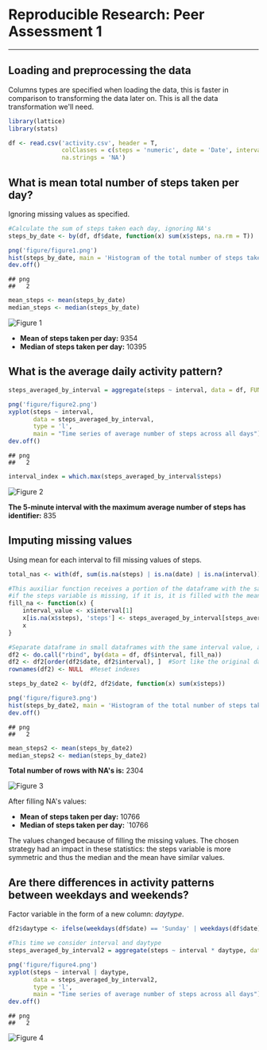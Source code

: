 # Reproducible Research: Peer Assessment 1
___

## Loading and preprocessing the data
Columns types are specified when loading the data, this is faster in comparison to
transforming the data later on. This is all the data transformation we'll need.

```r
library(lattice)
library(stats)

df <- read.csv('activity.csv', header = T, 
               colClasses = c(steps = 'numeric', date = 'Date', interval = 'numeric'),
               na.strings = 'NA')
```


## What is mean total number of steps taken per day?
Ignoring missing values as specified.

```r
#Calculate the sum of steps taken each day, ignoring NA's
steps_by_date <- by(df, df$date, function(x) sum(x$steps, na.rm = T))

png('figure/figure1.png')
hist(steps_by_date, main = 'Histogram of the total number of steps taken each day', col = 'blue', xlab = 'steps')
dev.off()
```

```
## png 
##   2
```

```r
mean_steps <- mean(steps_by_date)
median_steps <- median(steps_by_date)
```

![Figure 1](figure/figure1.png) 
<!-- These statistics are generated when compiling the document, but since it won't be compiled by reviewers, I'll put the answers directly
* **Mean of steps taken per day:** 9354
* **Median of steps taken per day:** 10395
-->

* **Mean of steps taken per day:** 9354
* **Median of steps taken per day:** 10395

## What is the average daily activity pattern?

```r
steps_averaged_by_interval = aggregate(steps ~ interval, data = df, FUN = mean)

png('figure/figure2.png')
xyplot(steps ~ interval, 
       data = steps_averaged_by_interval,
       type = 'l',
       main = "Time series of average number of steps across all days")
dev.off()
```

```
## png 
##   2
```

```r
interval_index = which.max(steps_averaged_by_interval$steps)
```

![Figure 2](figure/figure2.png)
<!--
**The 5-minute interval with the maximum average number of steps has identifier:** 835
-->

**The 5-minute interval with the maximum average number of steps has identifier:** 835

## Imputing missing values
Using mean for each interval to fill missing values of steps.

```r
total_nas <- with(df, sum(is.na(steps) | is.na(date) | is.na(interval)))

#This auxiliar function receives a portion of the dataframe with the same value in the field interval and determines 
#if the steps variable is missing, if it is, it is filled with the mean value of steps for that particular interval
fill_na <- function(x) {
    interval_value <- x$interval[1]
    x[is.na(x$steps), 'steps'] <- steps_averaged_by_interval[steps_averaged_by_interval$interval == interval_value, 'steps']
    x
}

#Separate dataframe in small dataframes with the same interval value, apply fill_na, and rebuild the dataframe
df2 <- do.call("rbind", by(data = df, df$interval, fill_na))
df2 <- df2[order(df2$date, df2$interval), ]  #Sort like the original dataframe
rownames(df2) <- NULL  #Reset indexes

steps_by_date2 <- by(df2, df2$date, function(x) sum(x$steps))

png('figure/figure3.png')
hist(steps_by_date2, main = 'Histogram of the total number of steps taken each day (NAs filled)', col = 'blue', xlab = 'steps')
dev.off()
```

```
## png 
##   2
```

```r
mean_steps2 <- mean(steps_by_date2)
median_steps2 <- median(steps_by_date2)
```

<!-- **Total number of rows with NA's is:** 2304 -->

**Total number of rows with NA's is:** 2304

![Figure 3](figure/figure3.png)

After filling NA's values:  

<!--
* **Mean of steps taken per day:** 10766  
* **Median of steps taken per day:** 10766  -->

* **Mean of steps taken per day:** 10766  
* **Median of steps taken per day:** `10766

The values changed because of filling the missing values. The chosen strategy had an impact in these statistics: the steps variable is more symmetric and thus the median and the mean have similar values.

## Are there differences in activity patterns between weekdays and weekends?
Factor variable in the form of a new column: *daytype*.

```r
df2$daytype <- ifelse(weekdays(df$date) == 'Sunday' | weekdays(df$date) == 'Saturday', 'Weekend', 'Weekday')

#This time we consider interval and daytype
steps_averaged_by_interval2 = aggregate(steps ~ interval * daytype, data = df2, FUN = mean)

png('figure/figure4.png')
xyplot(steps ~ interval | daytype, 
       data = steps_averaged_by_interval2,
       type = 'l',
       main = "Time series of average number of steps across all days")
dev.off()
```

```
## png 
##   2
```

![Figure 4](figure/figure4.png)
